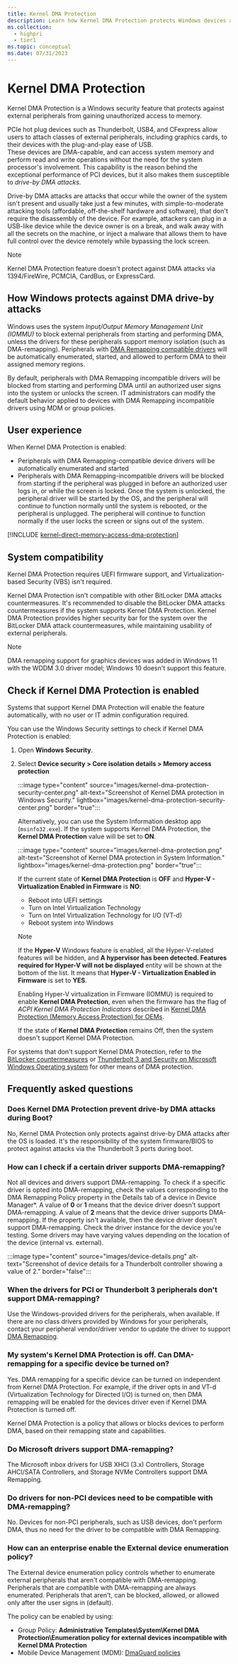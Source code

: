 ```yaml
---
title: Kernel DMA Protection
description: Learn how Kernel DMA Protection protects Windows devices against drive-by Direct Memory Access (DMA) attacks using PCI hot plug devices.
ms.collection:
  - highpri
  - tier1
ms.topic: conceptual
ms.date: 07/31/2023
---
```


# Kernel DMA Protection

Kernel DMA Protection is a Windows security feature that protects against external peripherals from gaining unauthorized access to memory.

PCIe hot plug devices such as Thunderbolt, USB4, and CFexpress allow users to attach classes of external peripherals, including graphics cards, to their devices with the plug-and-play ease of USB.\
These devices are DMA-capable, and can access system memory and perform read and write operations without the need for the system processor's involvement. This capability is the reason behind the exceptional performance of PCI devices, but it also makes them susceptible to *drive-by DMA attacks*.

Drive-by DMA attacks are attacks that occur while the owner of the system isn't present and usually take just a few minutes, with simple-to-moderate attacking tools (affordable, off-the-shelf hardware and software), that don't require the disassembly of the device. For example, attackers can plug in a USB-like device while the device owner is on a break, and walk away with all the secrets on the machine, or inject a malware that allows them to have full control over the device remotely while bypassing the lock screen.

> [!NOTE]
> Kernel DMA Protection feature doesn't protect against DMA attacks via 1394/FireWire, PCMCIA, CardBus, or ExpressCard.

## How Windows protects against DMA drive-by attacks

Windows uses the system *Input/Output Memory Management Unit (IOMMU)* to block external peripherals from starting and performing DMA, unless the drivers for these peripherals support memory isolation (such as DMA-remapping).
Peripherals with [DMA Remapping compatible drivers][LINK-1] will be automatically enumerated, started, and allowed to perform DMA to their assigned memory regions.

By default, peripherals with DMA Remapping incompatible drivers will be blocked from starting and performing DMA until an authorized user signs into the system or unlocks the screen. IT administrators can modify the default behavior applied to devices with DMA Remapping incompatible drivers using MDM or group policies.

## User experience

When Kernel DMA Protection is enabled:

- Peripherals with DMA Remapping-compatible device drivers will be automatically enumerated and started
- Peripherals with DMA Remapping-incompatible drivers will be blocked from starting if the peripheral was plugged in before an authorized user logs in, or while the screen is locked. Once the system is unlocked, the peripheral driver will be started by the OS, and the peripheral will continue to function normally until the system is rebooted, or the peripheral is unplugged. The peripheral will continue to function normally if the user locks the screen or signs out of the system.

[!INCLUDE [kernel-direct-memory-access-dma-protection](../../../includes/licensing/kernel-direct-memory-access-dma-protection.md)]

## System compatibility

Kernel DMA Protection requires UEFI firmware support, and Virtualization-based Security (VBS) isn't required.

Kernel DMA Protection isn't compatible with other BitLocker DMA attacks countermeasures. It's recommended to disable the BitLocker DMA attacks countermeasures if the system supports Kernel DMA Protection. Kernel DMA Protection provides higher security bar for the system over the BitLocker DMA attack countermeasures, while maintaining usability of external peripherals.

> [!NOTE]
> DMA remapping support for graphics devices was added in Windows 11 with the WDDM 3.0 driver model; Windows 10 doesn't support this feature.

## Check if Kernel DMA Protection is enabled

Systems that support Kernel DMA Protection will enable the feature automatically, with no user or IT admin configuration required.

You can use the Windows Security settings to check if Kernel DMA Protection is enabled:

1. Open **Windows Security**.
1. Select **Device security > Core isolation details > Memory access protection**

   :::image type="content" source="images/kernel-dma-protection-security-center.png" alt-text="Screenshot of Kernel DMA protection in Windows Security." lightbox="images/kernel-dma-protection-security-center.png" border="true":::

   Alternatively, you can use the System Information desktop app (`msinfo32.exe`). If the system supports Kernel DMA Protection, the **Kernel DMA Protection** value will be set to **ON**.

   :::image type="content" source="images/kernel-dma-protection.png" alt-text="Screenshot of Kernel DMA protection in System Information." lightbox="images/kernel-dma-protection.png" border="true":::

   If the current state of **Kernel DMA Protection** is **OFF** and **Hyper-V - Virtualization Enabled in Firmware** is **NO**:

   - Reboot into UEFI settings
   - Turn on Intel Virtualization Technology
   - Turn on Intel Virtualization Technology for I/O (VT-d)
   - Reboot system into Windows

   > [!NOTE]
   > If the **Hyper-V** Windows feature is enabled, all the Hyper-V-related features will be hidden, and **A hypervisor has been detected. Features required for Hyper-V will not be displayed** entity will be shown at the bottom of the list. It means that **Hyper-V - Virtualization Enabled in Firmware** is set to **YES**.
   >
   > Enabling Hyper-V virtualization in Firmware (IOMMU) is required to enable **Kernel DMA Protection**, even when the firmware has the flag of *ACPI Kernel DMA Protection Indicators* described in [Kernel DMA Protection (Memory Access Protection) for OEMs][LINK-3].

   If the state of **Kernel DMA Protection** remains Off, then the system doesn't support Kernel DMA Protection.

For systems that don't support Kernel DMA Protection, refer to the [BitLocker countermeasures](../operating-system-security/data-protection/bitlocker/countermeasures.md) or [Thunderbolt 3 and Security on Microsoft Windows Operating system][EXT-1] for other means of DMA protection.

## Frequently asked questions

### Does Kernel DMA Protection prevent drive-by DMA attacks during Boot?

No, Kernel DMA Protection only protects against drive-by DMA attacks after the OS is loaded. It's the responsibility of the system firmware/BIOS to protect against attacks via the Thunderbolt 3 ports during boot.

### How can I check if a certain driver supports DMA-remapping?

Not all devices and drivers support DMA-remapping. To check if a specific driver is opted into DMA-remapping, check the values corresponding to the DMA Remapping Policy property in the Details tab of a device in Device Manager*. A value of **0** or **1** means that the device driver doesn't support DMA-remapping. A value of **2** means that the device driver supports DMA-remapping. If the property isn't available, then the device driver doesn't support DMA-remapping.
Check the driver instance for the device you're testing. Some drivers may have varying values depending on the location of the device (internal vs. external).

:::image type="content" source="images/device-details.png" alt-text="Screenshot of device details for a Thunderbolt controller showing a value of 2." border="false":::

### When the drivers for PCI or Thunderbolt 3 peripherals don't support DMA-remapping?

Use the Windows-provided drivers for the peripherals, when available. If there are no class drivers provided by Windows for your peripherals, contact your peripheral vendor/driver vendor to update the driver to support [DMA Remapping][LINK-1].

### My system's Kernel DMA Protection is off. Can DMA-remapping for a specific device be turned on?

Yes. DMA remapping for a specific device can be turned on independent from Kernel DMA Protection. For example, if the driver opts in and VT-d (Virtualization Technology for Directed I/O) is turned on, then DMA remapping will be enabled for the devices driver even if Kernel DMA Protection is turned off.

Kernel DMA Protection is a policy that allows or blocks devices to perform DMA, based on their remapping state and capabilities.

### Do Microsoft drivers support DMA-remapping?

The Microsoft inbox drivers for USB XHCI (3.x) Controllers, Storage AHCI/SATA Controllers, and Storage NVMe Controllers support DMA Remapping.

### Do drivers for non-PCI devices need to be compatible with DMA-remapping?

No. Devices for non-PCI peripherals, such as USB devices, don't perform DMA, thus no need for the driver to be compatible with DMA Remapping.

### How can an enterprise enable the External device enumeration policy?

The External device enumeration policy controls whether to enumerate external peripherals that aren't compatible with DMA-remapping. Peripherals that are compatible with DMA-remapping are always enumerated. Peripherals that aren't, can be blocked, allowed, or allowed only after the user signs in (default).

The policy can be enabled by using:

- Group Policy: **Administrative Templates\System\Kernel DMA Protection\Enumeration policy for external devices incompatible with Kernel DMA Protection**
- Mobile Device Management (MDM): [DmaGuard policies][LINK-2]

<!--links-->

[LINK-1]: /windows-hardware/drivers/pci/enabling-dma-remapping-for-device-drivers
[LINK-2]: /windows/client-management/mdm/policy-csp-dmaguard#dmaguard-policies
[LINK-3]: /windows-hardware/design/device-experiences/oem-kernel-dma-protection

[EXT-1]: https://thunderbolttechnology.net/security/Thunderbolt%203%20and%20Security.pdf
